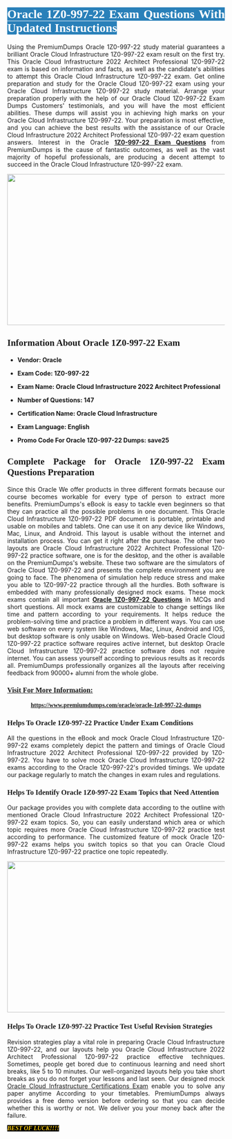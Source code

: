 <h1 style="text-align: justify;"><span style="color:#ffffff;"><span style="font-family:Georgia,serif;"><strong><span style="background-color:#2980b9;">Oracle 1Z0-997-22 Exam Questions With Updated Instructions</span></strong></span></span></h1>

<p style="text-align: justify;">Using the PremiumDumps Oracle 1Z0-997-22 study material guarantees a brilliant Oracle Cloud Infrastructure 1Z0-997-22 exam result on the first try. This Oracle Cloud Infrastructure 2022 Architect Professional 1Z0-997-22 exam is based on information and facts, as well as the candidate's abilities to attempt this Oracle Cloud Infrastructure 1Z0-997-22 exam. Get online preparation and study for the Oracle Cloud 1Z0-997-22 exam using your Oracle Cloud Infrastructure 1Z0-997-22 study material. Arrange your preparation properly with the help of our Oracle Cloud 1Z0-997-22 Exam Dumps Customers' testimonials, and you will have the most efficient abilities. These dumps will assist you in achieving high marks on your Oracle Cloud Infrastructure 1Z0-997-22. Your preparation is most effective, and you can achieve the best results with the assistance of our Oracle Cloud Infrastructure 2022 Architect Professional 1Z0-997-22 exam question answers. Interest in the Oracle <strong><a href="https://www.premiumdumps.com/oracle/oracle-1z0-997-22-dumps">1Z0-997-22 Exam Questions</a></strong> from PremiumDumps is the cause of fantastic outcomes, as well as the vast majority of hopeful professionals, are producing a decent attempt to succeed in the Oracle Cloud Infrastructure 1Z0-997-22 exam.</p>

<p style="text-align: center;"><a href="https://www.premiumdumps.com/oracle/oracle-1z0-997-22-dumps"><img alt="" src="https://i.imgur.com/P39uA2n.jpeg" style="width: 700px; height: 350px;" /></a></p>

<h2 style="text-align: justify;"><span style="font-family:Georgia,serif;"><strong>Information About Oracle 1Z0-997-22 Exam</strong></span></h2>

<ul>
	<li>
	<p style="text-align: justify;"><b>Vendor: Oracle</b></p>
	</li>
	<li>
	<p style="text-align: justify;"><b>Exam Code: 1Z0-997-22</b></p>
	</li>
	<li>
	<p style="text-align: justify;"><b>Exam Name: Oracle Cloud Infrastructure 2022 Architect Professional</b></p>
	</li>
	<li>
	<p style="text-align: justify;"><b>Number of Questions: 147</b></p>
	</li>
	<li>
	<p style="text-align: justify;"><b>Certification Name: Oracle Cloud Infrastructure</b></p>
	</li>
	<li>
	<p style="text-align: justify;"><b>Exam Language: English</b></p>
	</li>
	<li>
	<p style="text-align: justify;"><b>Promo Code For Oracle 1Z0-997-22 Dumps: save25</b></p>
	</li>
</ul>

<h2 style="text-align: justify;"><span style="font-family:Georgia,serif;"><strong>Complete Package for Oracle 1Z0-997-22 Exam Questions Preparation</strong></span></h2>

<p style="text-align: justify;">Since this Oracle We offer products in three different formats because our course becomes workable for every type of person to extract more benefits. PremiumDumps's eBook is easy to tackle even beginners so that they can practice all the possible problems in one document. This Oracle Cloud Infrastructure 1Z0-997-22 PDF document is portable, printable and usable on mobiles and tablets. One can use it on any device like Windows, Mac, Linux, and Android. This layout is usable without the internet and installation process. You can get it right after the purchase. The other two layouts are Oracle Cloud Infrastructure 2022 Architect Professional 1Z0-997-22 practice software, one is for the desktop, and the other is available on the PremiumDumps's website. These two software are the simulators of Oracle Cloud 1Z0-997-22 and presents the complete environment you are going to face. The phenomena of simulation help reduce stress and make you able to 1Z0-997-22 practice through all the hurdles. Both software is embedded with many professionally designed mock exams. These mock exams contain all important <strong><a href="https://www.premiumdumps.com/oracle/oracle-1z0-997-22-dumps">Oracle 1Z0-997-22 Questions</a></strong> in MCQs and short questions. All mock exams are customizable to change settings like time and pattern according to your requirements. It helps reduce the problem-solving time and practice a problem in different ways. You can use web software on every system like Windows, Mac, Linux, Android and IOS, but desktop software is only usable on Windows. Web-based Oracle Cloud 1Z0-997-22 practice software requires active internet, but desktop Oracle Cloud Infrastructure 1Z0-997-22 practice software does not require internet. You can assess yourself according to previous results as it records all. PremiumDumps professionally organizes all the layouts after receiving feedback from 90000+ alumni from the whole globe.</p>

<h3><span style="font-family:Georgia,serif;"><strong><u>Visit For More Information:</u></strong></span></h3>

<p style="text-align: center;"><span style="font-size:14px;"><span style="font-family:Georgia,serif;"><strong><a href="https://www.premiumdumps.com/oracle/oracle-1z0-997-22-dumps">https://www.premiumdumps.com/oracle/oracle-1z0-997-22-dumps</a></strong></span></span></p>

<h3 style="text-align: justify;"><span style="font-family:Georgia,serif;"><strong><strong><strong>Helps To Oracle 1Z0-997-22 Practice Under Exam Conditions</strong></strong></strong></span></h3>

<p style="text-align: justify;">All the questions in the eBook and mock Oracle Cloud Infrastructure 1Z0-997-22 exams completely depict the pattern and timings of Oracle Cloud Infrastructure 2022 Architect Professional 1Z0-997-22 provided by 1Z0-997-22. You have to solve mock Oracle Cloud Infrastructure 1Z0-997-22 exams according to the Oracle 1Z0-997-22's provided timings. We update our package regularly to match the changes in exam rules and regulations.</p>

<h3 style="text-align: justify;"><span style="font-family:Georgia,serif;"><strong><strong><strong>Helps To Identify Oracle 1Z0-997-22 Exam Topics that Need Attention</strong></strong></strong></span></h3>

<p style="text-align: justify;">Our package provides you with complete data according to the outline with mentioned Oracle Cloud Infrastructure 2022 Architect Professional 1Z0-997-22 exam topics. So, you can easily understand which area or which topic requires more Oracle Cloud Infrastructure 1Z0-997-22 practice test according to performance. The customized feature of mock Oracle 1Z0-997-22 exams helps you switch topics so that you can Oracle Cloud Infrastructure 1Z0-997-22 practice one topic repeatedly.</p>

<p style="text-align: center;"><strong><a href="https://www.premiumdumps.com/oracle/oracle-1z0-997-22-dumps"><img alt="" src="https://i.imgur.com/2KPb8yb.jpeg" style="width: 700px; height: 350px;" /></a></strong></p>

<h3 style="text-align: justify;"><span style="font-family:Georgia,serif;"><strong><strong><strong>Helps To Oracle 1Z0-997-22 Practice Test Useful Revision Strategies</strong></strong></strong></span></h3>

<p style="text-align: justify;">Revision strategies play a vital role in preparing Oracle Cloud Infrastructure 1Z0-997-22, and our layouts help you Oracle Cloud Infrastructure 2022 Architect Professional 1Z0-997-22 practice effective techniques. Sometimes, people get bored due to continuous learning and need short breaks, like 5 to 10 minutes. Our well-organized layouts help you take short breaks as you do not forget your lessons and last seen. Our designed mock <a href="http://https://www.premiumdumps.com/oracle/oracle-cloud-dumps">Oracle Cloud Infrastructure Certifications Exam</a> enable you to solve any paper anytime According to your timetables. PremiumDumps always provides a free demo version before ordering so that you can decide whether this is worthy or not. We deliver you your money back after the failure.</p>

<p style="text-align: justify;"><span style="color:#f1c40f;"><strong><span style="font-family:Georgia,serif;"><span style="font-size:14px;"><em><strong><span style="background-color:#000000;">BEST OF LUCK!!!!</span></strong></em></span></span></strong></span></p>
